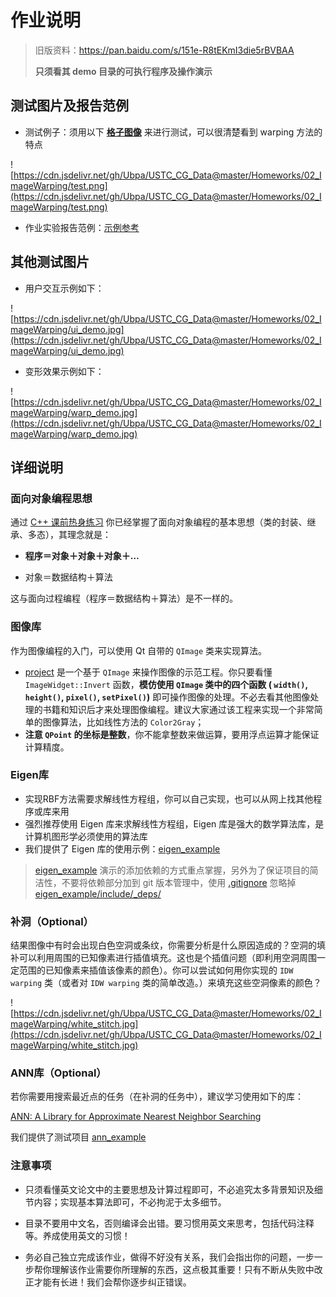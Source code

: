 # 作业说明

> 旧版资料：https://pan.baidu.com/s/151e-R8tEKmI3die5rBVBAA
>
> **只须看其 demo 目录的可执行程序及操作演示** 

## 测试图片及报告范例

- 测试例子：须用以下 [**格子图像**](../project/data/test.png) 来进行测试，可以很清楚看到 warping 方法的特点

![https://cdn.jsdelivr.net/gh/Ubpa/USTC_CG_Data@master/Homeworks/02_ImageWarping/test.png](https://cdn.jsdelivr.net/gh/Ubpa/USTC_CG_Data@master/Homeworks/02_ImageWarping/test.png)

- 作业实验报告范例：[示例参考](http://pan.baidu.com/s/1i3mi2yT) 

## 其他测试图片

- 用户交互示例如下：

![https://cdn.jsdelivr.net/gh/Ubpa/USTC_CG_Data@master/Homeworks/02_ImageWarping/ui_demo.jpg](https://cdn.jsdelivr.net/gh/Ubpa/USTC_CG_Data@master/Homeworks/02_ImageWarping/ui_demo.jpg)


- 变形效果示例如下：

![https://cdn.jsdelivr.net/gh/Ubpa/USTC_CG_Data@master/Homeworks/02_ImageWarping/warp_demo.jpg](https://cdn.jsdelivr.net/gh/Ubpa/USTC_CG_Data@master/Homeworks/02_ImageWarping/warp_demo.jpg)



## 详细说明

### 面向对象编程思想

通过 [C++ 课前热身练习](../../0_CppPratices) 你已经掌握了面向对象编程的基本思想（类的封装、继承、多态），其理念就是：

- **程序＝对象＋对象＋对象＋…** 

- 对象＝数据结构＋算法

这与面向过程编程（程序＝数据结构＋算法）是不一样的。

### 图像库

作为图像编程的入门，可以使用 Qt 自带的 `QImage` 类来实现算法。

- [project](../project) 是一个基于 `QImage` 来操作图像的示范工程。你只要看懂 `ImageWidget::Invert` 函数，**模仿使用 `QImage` 类中的四个函数 ( `width()`, `height()`, `pixel()`, `setPixel()`)** 即可操作图像的处理。不必去看其他图像处理的书籍和知识后才来处理图像编程。建议大家通过该工程来实现一个非常简单的图像算法，比如线性方法的 `Color2Gray`；
- **注意 `QPoint` 的坐标是整数**，你不能拿整数来做运算，要用浮点运算才能保证计算精度。

### Eigen库

- 实现RBF方法需要求解线性方程组，你可以自己实现，也可以从网上找其他程序或库来用
- 强烈推荐使用 Eigen 库来求解线性方程组，Eigen 库是强大的数学算法库，是计算机图形学必须使用的算法库
- 我们提供了 Eigen 库的使用示例：[eigen_example](eigen_example/) 

> [eigen_example](eigen_example/) 演示的添加依赖的方式重点掌握，另外为了保证项目的简洁性，不要将依赖部分加到 git 版本管理中，使用 [.gitignore](../../../.gitignore) 忽略掉 [eigen_example/include/_deps/](eigen_example/include/_deps/) 


### 补洞（Optional）

结果图像中有时会出现白色空洞或条纹，你需要分析是什么原因造成的？空洞的填补可以利用周围的已知像素进行插值填充。这也是个插值问题（即利用空洞周围一定范围的已知像素来插值该像素的颜色）。你可以尝试如何用你实现的 `IDW warping` 类（或者对 `IDW warping` 类的简单改造。）来填充这些空洞像素的颜色？

![https://cdn.jsdelivr.net/gh/Ubpa/USTC_CG_Data@master/Homeworks/02_ImageWarping/white_stitch.jpg](https://cdn.jsdelivr.net/gh/Ubpa/USTC_CG_Data@master/Homeworks/02_ImageWarping/white_stitch.jpg)


### ANN库（Optional）

若你需要用搜索最近点的任务（在补洞的任务中），建议学习使用如下的库：

[ANN: A Library for Approximate Nearest Neighbor Searching](http://www.cs.umd.edu/~mount/ANN/) 

我们提供了测试项目 [ann_example](ann_example/) 


### 注意事项

- 只须看懂英文论文中的主要思想及计算过程即可，不必追究太多背景知识及细节内容；实现基本算法即可，不必拘泥于太多细节。

- 目录不要用中文名，否则编译会出错。要习惯用英文来思考，包括代码注释等。养成使用英文的习惯！

- 务必自己独立完成该作业，做得不好没有关系，我们会指出你的问题，一步一步帮你理解该作业需要你所理解的东西，这点极其重要！只有不断从失败中改正才能有长进！我们会帮你逐步纠正错误。

